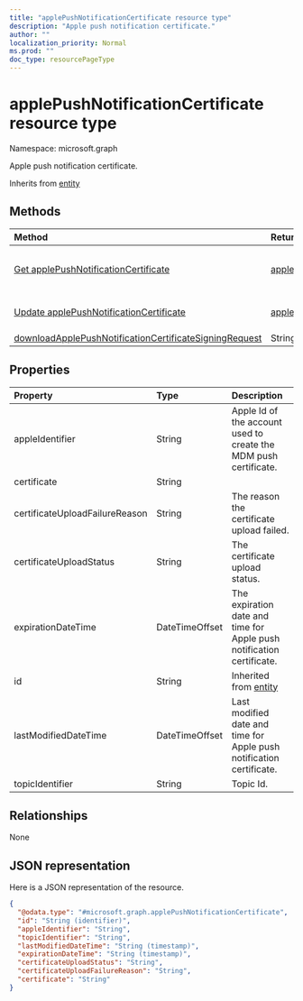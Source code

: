 ```yaml
---
title: "applePushNotificationCertificate resource type"
description: "Apple push notification certificate."
author: ""
localization_priority: Normal
ms.prod: ""
doc_type: resourcePageType
---
```


# applePushNotificationCertificate resource type


Namespace: microsoft.graph

Apple push notification certificate.


Inherits from [entity](../resources/entity.md)

## Methods
|Method|Return Type|Description|
|:---|:---|:---|
|[Get applePushNotificationCertificate](../api/applepushnotificationcertificate-get.md)|[applePushNotificationCertificate](../resources/applepushnotificationcertificate.md)|Read properties and relationships of the [applePushNotificationCertificate](../resources/applepushnotificationcertificate.md) object.|
|[Update applePushNotificationCertificate](../api/applepushnotificationcertificate-update.md)|[applePushNotificationCertificate](../resources/applepushnotificationcertificate.md)|Update the properties of a [applePushNotificationCertificate](../resources/applepushnotificationcertificate.md) object.|
|[downloadApplePushNotificationCertificateSigningRequest](../api/applepushnotificationcertificate-downloadapplepushnotificationcertificatesigningrequest.md)|String||

## Properties
|Property|Type|Description|
|:---|:---|:---|
|appleIdentifier|String|Apple Id of the account used to create the MDM push certificate.|
|certificate|String||
|certificateUploadFailureReason|String|The reason the certificate upload failed.|
|certificateUploadStatus|String|The certificate upload status.|
|expirationDateTime|DateTimeOffset|The expiration date and time for Apple push notification certificate.|
|id|String| Inherited from [entity](../resources/entity.md)|
|lastModifiedDateTime|DateTimeOffset|Last modified date and time for Apple push notification certificate.|
|topicIdentifier|String|Topic Id.|

## Relationships
None

## JSON representation
Here is a JSON representation of the resource.
<!-- {
  "blockType": "resource",
  "keyProperty": "id",
  "@odata.type": "microsoft.graph.applePushNotificationCertificate",
  "baseType": "microsoft.graph.entity",
  "openType": false
}
-->
``` json
{
  "@odata.type": "#microsoft.graph.applePushNotificationCertificate",
  "id": "String (identifier)",
  "appleIdentifier": "String",
  "topicIdentifier": "String",
  "lastModifiedDateTime": "String (timestamp)",
  "expirationDateTime": "String (timestamp)",
  "certificateUploadStatus": "String",
  "certificateUploadFailureReason": "String",
  "certificate": "String"
}
```

